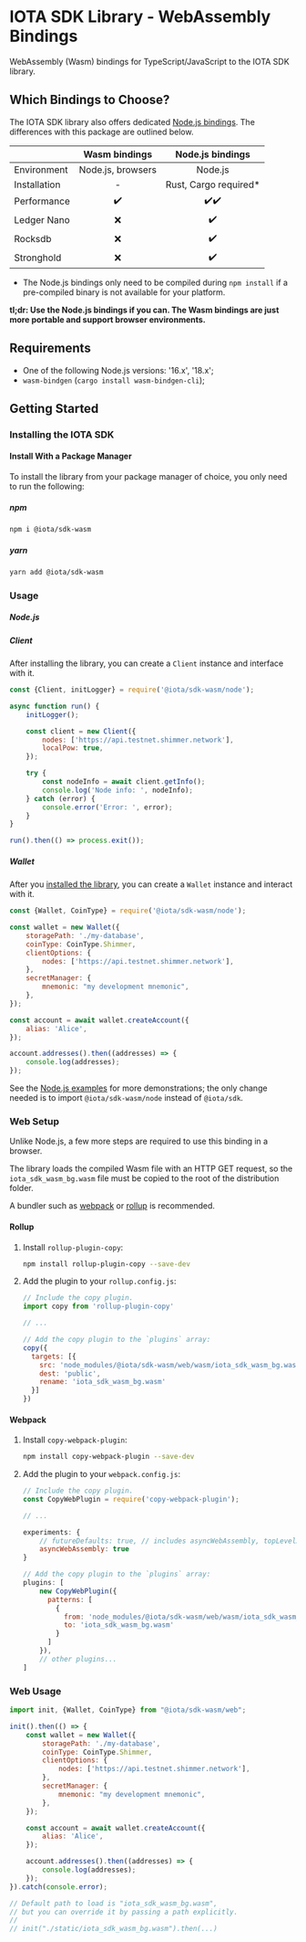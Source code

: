 # IOTA SDK Library - WebAssembly Bindings

WebAssembly (Wasm) bindings for TypeScript/JavaScript to the IOTA SDK library.

## Which Bindings to Choose?

The IOTA SDK library also offers dedicated [Node.js bindings](../nodejs). The differences with this package are outlined
below.

|              |   Wasm bindings   |   Node.js bindings    |
|:-------------|:-----------------:|:---------------------:|
| Environment  | Node.js, browsers |        Node.js        |
| Installation |         -         | Rust, Cargo required* |
| Performance  |        ✔️         |         ✔️✔️          |
| Ledger Nano  |         ❌         |          ✔️           |
| Rocksdb      |         ❌         |          ✔️           |
| Stronghold   |         ❌         |          ✔️           |

* The Node.js bindings only need to be compiled during `npm install` if a pre-compiled binary is not available for your
platform.

**tl;dr: Use the Node.js bindings if you can. The Wasm bindings are just more portable and support browser environments.**

## Requirements

- One of the following Node.js versions: '16.x', '18.x';
- `wasm-bindgen` (`cargo install wasm-bindgen-cli`);

## Getting Started

### Installing the IOTA SDK

#### Install With a Package Manager

To install the library from your package manager of choice, you only need to run the following:

##### npm

```bash
npm i @iota/sdk-wasm
```

##### yarn

```bash
yarn add @iota/sdk-wasm
```

### Usage

##### Node.js

##### Client

After installing the library, you can create a `Client` instance and interface with it.

```javascript
const {Client, initLogger} = require('@iota/sdk-wasm/node');

async function run() {
    initLogger();

    const client = new Client({
        nodes: ['https://api.testnet.shimmer.network'],
        localPow: true,
    });

    try {
        const nodeInfo = await client.getInfo();
        console.log('Node info: ', nodeInfo);
    } catch (error) {
        console.error('Error: ', error);
    }
}

run().then(() => process.exit());
```

##### Wallet

After you [installed the library](#installing-the-iota-sdk), you can create a `Wallet` instance and interact with it.

```javascript
const {Wallet, CoinType} = require('@iota/sdk-wasm/node');

const wallet = new Wallet({
    storagePath: './my-database',
    coinType: CoinType.Shimmer,
    clientOptions: {
        nodes: ['https://api.testnet.shimmer.network'],
    },
    secretManager: {
        mnemonic: "my development mnemonic",
    },
});

const account = await wallet.createAccount({
    alias: 'Alice',
});

account.addresses().then((addresses) => {
    console.log(addresses);
});
```

See the [Node.js examples](../nodejs/examples) for more demonstrations; the only change needed is to import
`@iota/sdk-wasm/node` instead of `@iota/sdk`.

### Web Setup

Unlike Node.js, a few more steps are required to use this binding in a browser.

The library loads the compiled Wasm file with an HTTP GET request, so the `iota_sdk_wasm_bg.wasm` file must be copied to
the root of the distribution folder.

A bundler such as [webpack](https://webpack.js.org/) or [rollup](https://rollupjs.org/) is recommended.

#### Rollup

1. Install `rollup-plugin-copy`:

    ```bash
    npm install rollup-plugin-copy --save-dev
    ```

2. Add the plugin to your `rollup.config.js`:

    ```js
    // Include the copy plugin.
    import copy from 'rollup-plugin-copy'
    
    // ...
    
    // Add the copy plugin to the `plugins` array:
    copy({
      targets: [{
        src: 'node_modules/@iota/sdk-wasm/web/wasm/iota_sdk_wasm_bg.wasm',
        dest: 'public',
        rename: 'iota_sdk_wasm_bg.wasm'
      }]
    })
    ```

#### Webpack

1. Install `copy-webpack-plugin`:

    ```bash
    npm install copy-webpack-plugin --save-dev
    ```

2. Add the plugin to your `webpack.config.js`:

    ```js
    // Include the copy plugin.
    const CopyWebPlugin = require('copy-webpack-plugin');
    
    // ...
    
    experiments: {
        // futureDefaults: true, // includes asyncWebAssembly, topLevelAwait etc.
        asyncWebAssembly: true
    }
    
    // Add the copy plugin to the `plugins` array:
    plugins: [
        new CopyWebPlugin({
          patterns: [
            {
              from: 'node_modules/@iota/sdk-wasm/web/wasm/iota_sdk_wasm_bg.wasm',
              to: 'iota_sdk_wasm_bg.wasm'
            }
          ]
        }),
        // other plugins...
    ]
    ```

### Web Usage

```javascript
import init, {Wallet, CoinType} from "@iota/sdk-wasm/web";

init().then(() => {
    const wallet = new Wallet({
        storagePath: './my-database',
        coinType: CoinType.Shimmer,
        clientOptions: {
            nodes: ['https://api.testnet.shimmer.network'],
        },
        secretManager: {
            mnemonic: "my development mnemonic",
        },
    });

    const account = await wallet.createAccount({
        alias: 'Alice',
    });

    account.addresses().then((addresses) => {
        console.log(addresses);
    });
}).catch(console.error);

// Default path to load is "iota_sdk_wasm_bg.wasm", 
// but you can override it by passing a path explicitly.
//
// init("./static/iota_sdk_wasm_bg.wasm").then(...)
```
